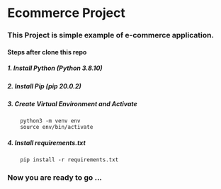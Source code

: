 # Ecommerce Project

### This Project is simple example of e-commerce application. 

#### Steps after clone this repo

##### 1. Install Python (Python 3.8.10)

##### 2. Install Pip (pip 20.0.2)

##### 3. Create Virtual Environment and Activate
        python3 -m venv env
        source env/bin/activate
##### 4. Install requirements.txt 
        pip install -r requirements.txt
### Now you are ready to go ...




